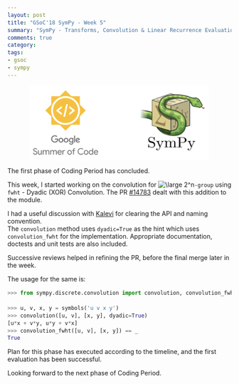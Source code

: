 ```yaml
---
layout: post
title: "GSoC'18 SymPy - Week 5"
summary: "SymPy - Transforms, Convolution & Linear Recurrence Evaluation"
comments: true
category:
tags:
- gsoc
- sympy
---
```


<img src="/files/gsoc-sympy.png" style="width:80%; height:80%; float:left; margin-left:50px;" />
<br clear="all" />

The first phase of Coding Period has concluded.

This week, I started working on the convolution for <img src="http://latex.codecogs.com/svg.latex?\dpi{300}&space;\large&space;2^n" title="\large 2^n" />`-group` using `fwht` - Dyadic (XOR) Convolution. The PR [#14783](https://github.com/sympy/sympy/pull/14783) dealt with this addition to the module.

I had a useful discussion with [Kalevi](https://github.com/jksuom) for clearing the API and naming convention. <br />
The `convolution` method uses `dyadic=True` as the hint which uses `convolution_fwht` for the implementation. Appropriate documentation, doctests and unit tests are also included.

Successive reviews helped in refining the PR, before the final merge later in the week.

The usage for the same is:
```python
>>> from sympy.discrete.convolution import convolution, convolution_fwht

>>> u, v, x, y = symbols('u v x y')
>>> convolution([u, v], [x, y], dyadic=True)
[u*x + v*y, u*y + v*x]
>>> convolution_fwht([u, v], [x, y]) == _
True
```

Plan for this phase has executed according to the timeline, and the first evaluation has been successful.

Looking forward to the next phase of Coding Period.